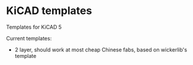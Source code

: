 # KiCAD templates
Templates for KiCAD 5

Current templates:
- 2 layer, should work at most cheap Chinese fabs, based on wickerlib's template
